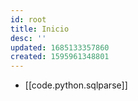 ```yaml
---
id: root
title: Inicio
desc: ''
updated: 1685133357860
created: 1595961348801
---
```



* [[code.python.sqlparse]]